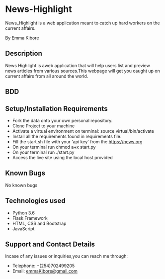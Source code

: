# News-Highlight
News_Highlight is a web application meant to catch up hard workers on the current affairs.

By Emma Kibore

## Description
News Highlight is aweb application that will help users list and preview news articles from various sources.This webpage will get you caught up on current affairs from all around the world.

## BDD


## Setup/Installation Requirements
* Fork the data onto your own personal repository.
* Clone Project to your machine
* Activate a virtual environment on terminal: source virtual/bin/activate
* Install all the requirements found in requirements file.
* Fill the start.sh file with your 'api key' from the https://news.org
* On your terminal run chmod a+x start.py
* On your terminal run ./start.py
* Access the live site using the local host provided

## Known Bugs
No known bugs

## Technologies used
* Python 3.6
* Flask Framework
* HTML, CSS and Bootstrap
* JavaScript

## Support and Contact Details
Incase of any issues or inquiries,you can reach me through:
* Telephone: +(254)702499205
* Email: emmaKibore@gmail.com 